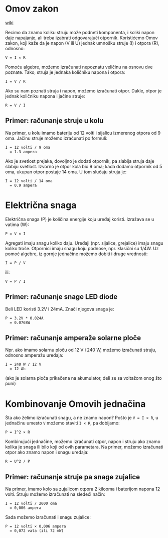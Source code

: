 # Omov zakon

[wiki](https://sh.wikipedia.org/wiki/Ohmov_zakon)

Recimo da znamo koliku struju može podneti komponenta, i koliki napon daje napajanje, ali treba izabrati odgovarajući otpornik. Koristićemo Omov zakon, koji kaže da je napon (V ili U) jednak umnošku struje (I) i otpora (R), odnosno:

```
V = I × R
```

Pomoću algebre, možemo izračunati nepoznatu veličinu na osnovu dve poznate. Tako, struja je jednaka količniku napona i otpora:

```
I = V / R
```

Ako su nam poznati struja i napon, možemo izračunati otpor. Dakle, otpor je jednak količniku napona i jačine struje:

```
R = V / I
```

## Primer: računanje struje u kolu

Na primer, u kolu imamo bateriju od 12 volti i sijalicu izmerenog otpora od 9 oma. Jačinu struje možemo izračunati po formuli:

```
I = 12 volti / 9 oma 
  = 1.3 ampera
```

Ako je svetlost prejaka, dovoljno je dodati otpornik, pa slabija struja daje slabiju svetlost. Izvorno je otpor kola bio 9 oma; kada dodamo otpornik od 5 oma, ukupan otpor postaje 14 oma. U tom slučaju struja je:

```
I = 12 volti / 14 oma
  = 0.9 ampera
```

# Električna snaga

Električna snaga (P) je količina energije koju uređaj koristi. Izražava se u vatima (W):

```
P = V × I
```

Agregati imaju snagu koliko daju. Uređaji (npr. sijalice, grejalice) imaju snagu koliko troše. Otpornici imaju snagu koju podnose, npr. klasični su 1/4W. Uz pomoć algebre, iz gornje jednačine možemo dobiti i druge vrednosti:

```
I = P / V
```

ili:

```
V = P / I
```

## Primer: računanje snage LED diode

Beli LED koristi 3.2V i 24mA. Znači njegova snaga je:

```
P = 3.2V * 0.024A
  = 0.0768W
```

## Primer: računanje amperaže solarne ploče

Npr. ako imamo solarnu ploču od 12 V i 240 W, možemo izračunati struju, odnosno amperažu uređaja:

```
I = 240 W / 12 V
  = 12 Ah 
```

(ako je solarna ploča prikačena na akumulator, deli se sa voltažom onog što puni)

# Kombinovanje Omovih jednačina

Šta ako želimo izračunati snagu, a ne znamo napon? Pošto je `V = I × R`, u jednačinu umesto `V` možemo staviti `I × R`, pa dobijamo:

```
P = I^2 × R
```

Kombinujući jednačine, možemo izračunati otpor, napon i struju ako znamo kolika je snaga ili bilo koji od ovih parametara. Na primer, možemo izračunati otpor ako znamo napon i snagu uređaja:

```
R = U^2 / P
```

## Primer: računanje struje pa snage zujalice

Na primer, imamo kolo sa zujalicom otpora 2 kilooma i baterijom napona 12 volti. Struju možemo izračunati na sledeći način:

```
I = 12 volti / 2000 oma
  = 0,006 ampera
```

Sada možemo izračunati i snagu zujalice:

```
P = 12 volti × 0,006 ampera
  = 0,072 vata (ili 72 mW)
```
